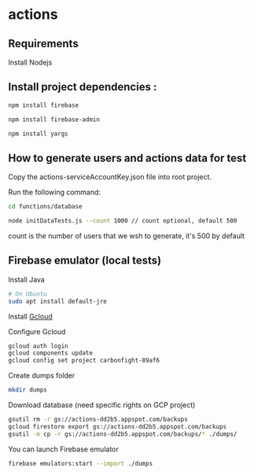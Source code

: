# actions

## Requirements

Install Nodejs

## Install project dependencies : 

```bash
npm install firebase
```

```bash
npm install firebase-admin
```

```bash
npm install yargs
```

## How to generate users and actions data for test 

Copy the actions-serviceAccountKey.json file into root project.

Run the following command:

```bash
cd functions/database
```

```bash
node initDataTests.js --count 1000 // count optional, default 500
```

count is the number of users that we wsh to generate, it's 500 by default


## Firebase emulator (local tests)

Install Java

```bash
# On Ubuntu
sudo apt install default-jre
```

Install [Gcloud](https://cloud.google.com/sdk/docs/install?hl=fr#deb)

Configure Gcloud

```bash
gcloud auth login
gcloud components update
gcloud config set project carbonfight-89af6
```

Create dumps folder

```bash
mkdir dumps
```

Download database (need specific rights on GCP project)

```bash
gsutil rm -r gs://actions-dd2b5.appspot.com/backups
gcloud firestore export gs://actions-dd2b5.appspot.com/backups
gsutil -m cp -r gs://actions-dd2b5.appspot.com/backups/* ./dumps/
```

You can launch Firebase emulator
```bash
firebase emulators:start --import ./dumps
```
